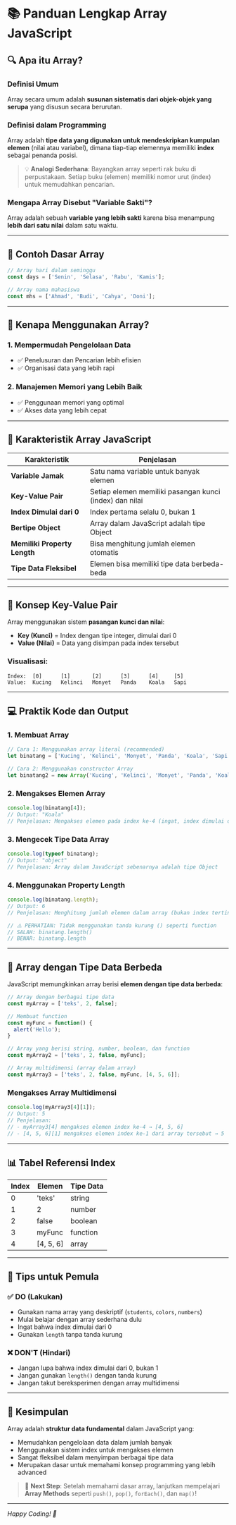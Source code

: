 # 📚 Panduan Lengkap Array JavaScript

## 🔍 Apa itu Array?

### Definisi Umum
Array secara umum adalah **susunan sistematis dari objek-objek yang serupa** yang disusun secara berurutan.

### Definisi dalam Programming
Array adalah **tipe data yang digunakan untuk mendeskripkan kumpulan elemen** (nilai atau variabel), dimana tiap-tiap elemennya memiliki **index** sebagai penanda posisi.

> 💡 **Analogi Sederhana**: Bayangkan array seperti rak buku di perpustakaan. Setiap buku (elemen) memiliki nomor urut (index) untuk memudahkan pencarian.

### Mengapa Array Disebut "Variable Sakti"?
Array adalah sebuah **variable yang lebih sakti** karena bisa menampung **lebih dari satu nilai** dalam satu waktu.

---

## 🌟 Contoh Dasar Array

```javascript
// Array hari dalam seminggu
const days = ['Senin', 'Selasa', 'Rabu', 'Kamis'];

// Array nama mahasiswa  
const mhs = ['Ahmad', 'Budi', 'Cahya', 'Doni'];
```

---

## 🤔 Kenapa Menggunakan Array?

### 1. **Mempermudah Pengelolaan Data**
- ✅ Penelusuran dan Pencarian lebih efisien
- ✅ Organisasi data yang lebih rapi

### 2. **Manajemen Memori yang Lebih Baik**
- ✅ Penggunaan memori yang optimal
- ✅ Akses data yang lebih cepat

---

## 🔧 Karakteristik Array JavaScript

| Karakteristik | Penjelasan |
|---------------|------------|
| **Variable Jamak** | Satu nama variable untuk banyak elemen |
| **Key-Value Pair** | Setiap elemen memiliki pasangan kunci (index) dan nilai |
| **Index Dimulai dari 0** | Index pertama selalu 0, bukan 1 |
| **Bertipe Object** | Array dalam JavaScript adalah tipe Object |
| **Memiliki Property Length** | Bisa menghitung jumlah elemen otomatis |
| **Tipe Data Fleksibel** | Elemen bisa memiliki tipe data berbeda-beda |

---

## 🎯 Konsep Key-Value Pair

Array menggunakan sistem **pasangan kunci dan nilai**:
- **Key (Kunci)** = Index dengan tipe integer, dimulai dari 0
- **Value (Nilai)** = Data yang disimpan pada index tersebut

### Visualisasi:
```
Index:  [0]      [1]       [2]      [3]      [4]     [5]
Value:  Kucing   Kelinci   Monyet   Panda    Koala   Sapi
```

---

## 💻 Praktik Kode dan Output

### 1. Membuat Array
```javascript
// Cara 1: Menggunakan array literal (recommended)
let binatang = ['Kucing', 'Kelinci', 'Monyet', 'Panda', 'Koala', 'Sapi'];

// Cara 2: Menggunakan constructor Array
let binatang2 = new Array('Kucing', 'Kelinci', 'Monyet', 'Panda', 'Koala', 'Sapi');
```

### 2. Mengakses Elemen Array
```javascript
console.log(binatang[4]); 
// Output: "Koala"
// Penjelasan: Mengakses elemen pada index ke-4 (ingat, index dimulai dari 0)
```

### 3. Mengecek Tipe Data Array
```javascript
console.log(typeof binatang); 
// Output: "object"
// Penjelasan: Array dalam JavaScript sebenarnya adalah tipe Object
```

### 4. Menggunakan Property Length
```javascript
console.log(binatang.length); 
// Output: 6
// Penjelasan: Menghitung jumlah elemen dalam array (bukan index tertinggi!)

// ⚠️ PERHATIAN: Tidak menggunakan tanda kurung () seperti function
// SALAH: binatang.length()
// BENAR: binatang.length
```

---

## 🎨 Array dengan Tipe Data Berbeda

JavaScript memungkinkan array berisi **elemen dengan tipe data berbeda**:

```javascript
// Array dengan berbagai tipe data
const myArray = ['teks', 2, false];

// Membuat function
const myFunc = function() {
  alert('Hello');
}

// Array yang berisi string, number, boolean, dan function
const myArray2 = ['teks', 2, false, myFunc];

// Array multidimensi (array dalam array)
const myArray3 = ['teks', 2, false, myFunc, [4, 5, 6]];
```

### Mengakses Array Multidimensi
```javascript
console.log(myArray3[4][1]); 
// Output: 5
// Penjelasan: 
// - myArray3[4] mengakses elemen index ke-4 → [4, 5, 6]
// - [4, 5, 6][1] mengakses elemen index ke-1 dari array tersebut → 5
```

---

## 📊 Tabel Referensi Index

| Index | Elemen | Tipe Data |
|-------|--------|-----------|
| 0 | 'teks' | string |
| 1 | 2 | number |
| 2 | false | boolean |
| 3 | myFunc | function |
| 4 | [4, 5, 6] | array |

---

## 🚀 Tips untuk Pemula

### ✅ **DO (Lakukan)**
- Gunakan nama array yang deskriptif (`students`, `colors`, `numbers`)
- Mulai belajar dengan array sederhana dulu
- Ingat bahwa index dimulai dari 0
- Gunakan `length` tanpa tanda kurung

### ❌ **DON'T (Hindari)**
- Jangan lupa bahwa index dimulai dari 0, bukan 1
- Jangan gunakan `length()` dengan tanda kurung
- Jangan takut bereksperimen dengan array multidimensi

---

## 🎯 Kesimpulan

Array adalah **struktur data fundamental** dalam JavaScript yang:
- Memudahkan pengelolaan data dalam jumlah banyak
- Menggunakan sistem index untuk mengakses elemen
- Sangat fleksibel dalam menyimpan berbagai tipe data
- Merupakan dasar untuk memahami konsep programming yang lebih advanced

> 💪 **Next Step**: Setelah memahami dasar array, lanjutkan mempelajari **Array Methods** seperti `push()`, `pop()`, `forEach()`, dan `map()`!

---

*Happy Coding! 🚀*
